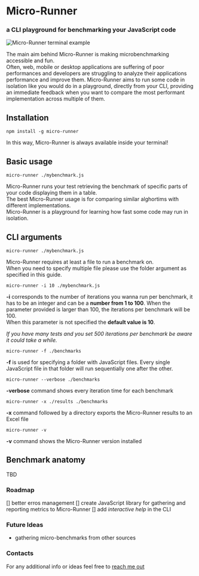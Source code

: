 # Micro-Runner
### a CLI playground for benchmarking your JavaScript code 

![Micro-Runner terminal example](https://github.com/lucamezzalira/micro-runner/raw/master/micro-runner.png "Micro-Runner terminal example")

The main aim behind Micro-Runner is making microbenchmarking accessible and fun.    
Often, web, mobile or desktop applications are suffering of poor performances and developers are struggling to analyze their applications performance and improve them.
Micro-Runner aims to run some code in isolation like you would do in a  playground, directly from your CLI, providing an immediate feedback when you want to compare the most performant implementation across multiple of them.

## Installation
```
npm install -g micro-runner
```

In this way, Micro-Runner is always available inside your terminal!

## Basic usage
```
micro-runner ./mybenchmark.js
```

Micro-Runner runs your test retrieving the benchmark of specific parts of your code displaying them in a table.    
The best Micro-Runner usage is for comparing similar alghortims with different implementations.   
Micro-Runner is a playground for learning how fast some code may run in isolation.     

## CLI arguments

```
micro-runner ./mybenchmark.js
```
Micro-Runner requires at least a file to run a benchmark on.    
When you need to specify multiple file please use the folder argument as specified in this guide.

```
micro-runner -i 10 ./mybenchmark.js
```
**-i** corresponds to the number of iterations you wanna run per benchmark, it has to be an integer and can be a **number from 1 to 100**. When the parameter provided is larger than 100, the iterations per benchmark will be 100.   
When this parameter is not specified the **default value is 10**.

_If you have many tests and you set 500 iterations per benchmark be aware it could take a while._

```
micro-runner -f ./benchmarks
```
**-f** is used for specifying a folder with JavaScript files. Every single JavaScript file in that folder will run sequentially one after the other.

```
micro-runner --verbose ./benchmarks
```
**-verbose** command shows every iteration time for each benchmark

```
micro-runner -x ./results ./benchmarks
```
**-x** command followed by a directory exports the Micro-Runner results to an Excel file

```
micro-runner -v
```
**-v** command shows the Micro-Runner version installed

## Benchmark anatomy

TBD

### Roadmap
[] better erros management
[] create JavaScript library for gathering and reporting metrics to Micro-Runner
[] add _interactive help_ in the CLI

### Future Ideas
- gathering micro-benchmarks from other sources

### Contacts
For any additional info or ideas feel free to [reach me out](mailto:mezzalab@gmail.com)